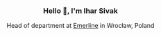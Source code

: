 <h3 align="center">Hello 👋, I'm Ihar Sivak</h3>
<p align="center">Head of department at <a href="https://emerline.com">Emerline</a> in Wrocław, Poland</p>
